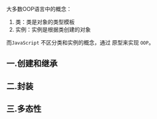 大多数OOP语言中的概念：

1. 类：类是对象的类型模板
2. 实例：实例是根据类创建的对象

而`JavaScript` 不区分类和实例的概念，通过 原型来实现 `OOP`。

## 一.创建和继承

## 二.封装

## 三.多态性





